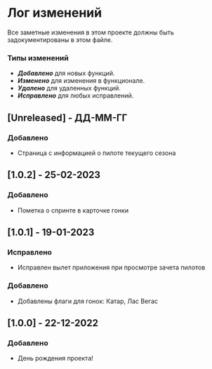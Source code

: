 # Лог изменений

Все заметные изменения в этом проекте должны быть задокументированы в этом файле.

### Типы изменений

- **_Добавлено_** для новых функций.
- **_Изменено_** для изменения в функционале.
- **_Удалено_** для удаленных функций.
- **_Исправлено_** для любых исправлений.

## [Unreleased] - ДД-ММ-ГГ

### Добавлено

- Страница с информацией о пилоте текущего сезона

## [1.0.2] - 25-02-2023

### Добавлено

- Пометка о спринте в карточке гонки

## [1.0.1] - 19-01-2023

### Исправлено

- Исправлен вылет приложения при просмотре зачета пилотов

### Добавлено

- Добавлены флаги для гонок: Катар, Лас Вегас

## [1.0.0] - 22-12-2022

### Добавлено

- День рождения проекта!
